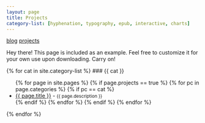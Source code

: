```yaml
---
layout: page
title: Projects
category-list: [hyphenation, typography, epub, interactive, charts]
---
```


[blog](http://www.publishjs.io) [projects](http://publishjs.io/projects)

<p class="message">
  Hey there! This page is included as an example. Feel free to customize it for your own use upon downloading. Carry on!
</p>
{% for cat in site.category-list %}
### {{ cat  }}
<ul>
  {% for page in site.pages %}
    {% if page.projects == true %}
      {% for pc in page.categories %}
        {% if pc == cat %}
          <li><a href="{{ page.url  }}">{{ page.title  }}</a> - <small>{{ page.description }}</small></li>
        {% endif %}   <!-- cat-match-p -->
      {% endfor %}  <!-- page-category -->
    {% endif %}   <!-- projects-p -->
  {% endfor %}  <!-- page -->
</ul>
{% endfor %}  <!-- cat -->
